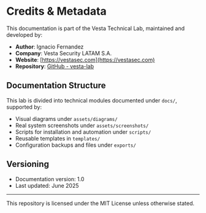 # Credits & Metadata

This documentation is part of the Vesta Technical Lab, maintained and developed by:

- **Author**: Ignacio Fernandez
- **Company**: Vesta Security LATAM S.A.
- **Website**: [https://vestasec.com](https://vestasec.com)
- **Repository**: [GitHub - vesta-lab](https://github.com/vestasec/vesta-lab)

## Documentation Structure

This lab is divided into technical modules documented under `docs/`, supported by:
- Visual diagrams under `assets/diagrams/`
- Real system screenshots under `assets/screenshots/`
- Scripts for installation and automation under `scripts/`
- Reusable templates in `templates/`
- Configuration backups and files under `exports/`

## Versioning

- Documentation version: 1.0
- Last updated: June 2025

---

This repository is licensed under the MIT License unless otherwise stated.
